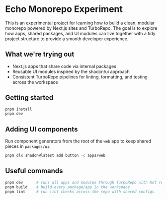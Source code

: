 # Echo Monorepo Experiment

This is an experimental project for learning how to build a clean, modular monorepo powered by Next.js sites and TurboRepo. The goal is to explore how apps, shared packages, and UI modules can live together with a tidy project structure to provide a smooth developer experience.

## What we're trying out

- Next.js apps that share code via internal packages
- Reusable UI modules inspired by the shadcn/ui approach
- Consistent TurboRepo pipelines for linting, formatting, and testing across the workspace

## Getting started

```bash
pnpm install
pnpm dev
```

## Adding UI components

Run component generators from the root of the `web` app to keep shared pieces in `packages/ui`:

```bash
pnpm dlx shadcn@latest add button -c apps/web
```

## Useful commands

```bash
pnpm dev      # runs all apps and modules through TurboRepo with hot reloading
pnpm build    # build every package/app in the workspace
pnpm lint     # run lint checks across the repo with shared configs
```
